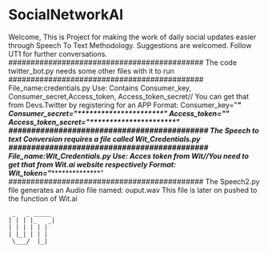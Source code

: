 # SocialNetworkAI
Welcome,
This is Project for making the work of daily social updates easier through Speech To Text Methodology.
Suggestions are welcomed.
Follow UT1 for further conversations.
############################################
The code twitter_bot.py needs some other files with it to run
############################################
File_name:credentials.py
Use: Contains Consumer_key, Consumer_secret,Access_token, Access_token_secret// You can get that from Devs.Twitter by registering for an APP
Format:
Consumer_key="***********************"
Consumer_secret="**********************"
Access_token="**************"
Access_token_secret="**********************"
############################################
The Speech to text Conversion requires a file called Wit_Credentials.py
############################################
File_name:Wit_Credentials.py
Use: Acces token from Wit//You need to get that from Wit.ai website respectively
Format:
Wit_token="***********************"
############################################
The Speech2.py file generates an Audio file named: ouput.wav
This file is later on pushed to the function of Wit.ai

	 _   _ _____ 
	| | | |_   _|
	| | | | | |  
	| |_| | | |  
	 \___/  |_|  
             





